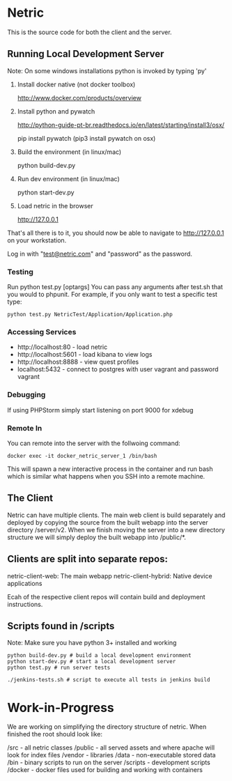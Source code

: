 # Netric
This is the source code for both the client and the server.

## Running Local Development Server

Note: On some windows installations python is invoked by typing 'py'

1. Install docker native (not docker toolbox)

    http://www.docker.com/products/overview
    
2. Install python and pywatch

    http://python-guide-pt-br.readthedocs.io/en/latest/starting/install3/osx/
    
    pip install pywatch (pip3 install pywatch on osx)
    

3. Build the environment (in linux/mac)
    
    python build-dev.py
    
4. Run dev environment (in linux/mac)

    python start-dev.py
    
5. Load netric in the browser

    http://127.0.0.1

That's all there is to it, you should now be able to navigate to 
http://127.0.0.1 on your workstation.

Log in with "test@netric.com" and "password" as the password.

### Testing
Run python test.py [optargs]
You can pass any arguments after test.sh that you would to phpunit. For example,
if you only want to test a specific test type:

    python test.py NetricTest/Application/Application.php

### Accessing Services
- http://localhost:80 - load netric
- http://localhost:5601 - load kibana to view logs
- http://localhost:8888 - view quest profiles
- localhost:5432 - connect to postgres with user vagrant and password vagrant

### Debugging
If using PHPStorm simply start listening on port 9000 for xdebug

### Remote In

You can remote into the server with the follwoing command:

    docker exec -it docker_netric_server_1 /bin/bash
    
This will spawn a new interactive process in the container and run bash which
is similar what happens when you SSH into a remote machine.

## The Client

Netric can have multiple clients. The main web client is build separately and deployed by
copying the source from the built webapp into the server directory /server/v2. When we finish
moving the server into a new directory structure we will simply deploy the built
webapp into /public/*.

## Clients are split into separate repos:
netric-client-web: The main webapp
netric-client-hybrid: Native device applications

Ecah of the respective client repos will contain build and deployment instructions.

## Scripts found in /scripts

Note: Make sure you have python 3+ installed and working

	python build-dev.py # build a local development environment
	python start-dev.py # start a local development server
	python test.py # run server tests

	./jenkins-tests.sh # script to execute all tests in jenkins build

# Work-in-Progress

We are working on simplifying the directory structure of netric. When finished the root should 
look like:

/src - all netric classes
/public - all served assets and where apache will look for index files
/vendor - libraries
/data - non-executable stored data
/bin - binary scripts to run on the server
/scripts - development scripts
/docker - docker files used for building and working with containers